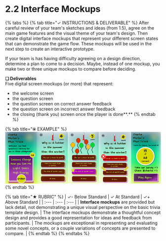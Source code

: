 # 2.2 Interface Mockups

{% tabs %}
{% tab title="✓  INSTRUCTIONS & DELIVERABLE" %}
After careful review of your team's sketches and ideas \(from 1.5\), agree on the main game features and the visual theme of your team's design. Then create digital interface mockups that represent your different screen states that can demonstrate the game flow. These mockups will be used in the next step to create an interactive prototype.

If your team is has having difficulty agreeing on a design direction, determine a plan to come to a decision. Maybe, instead of one mockup, you make two or three unique mockups to compare before deciding.

**❏ Deliverables**  
Five digital screen mockups \(or more\) that represent:

* the welcome screen
* the question screen
* the question screen on correct answer feedback
* the question screen on incorrect answer feedback
* the closing \(thank you\) screen once the player is done**.** 
{% endtab %}

{% tab title="⦿ EXAMPLE" %}
![](../../.gitbook/assets/mockupsreduced%20%281%29.png)
{% endtab %}

{% tab title="★  RUBRIC" %}
| ✓- Below Standard | ✓ At Standard | ✓+ Above Standard |
| :--- | :--- | :--- |
| **Interface mockups** are provided but lack detail, not demonstrating a unique visual perspective on the basic trivia template design. | The interface mockups demonstrate a thoughtful concept design and provides a good representation for ideas and feedback from participants. | The mockups are exceptional in representing and evaluating some novel concepts, or a couple variations of concepts are presented to compare. |
{% endtab %}
{% endtabs %}


### 

